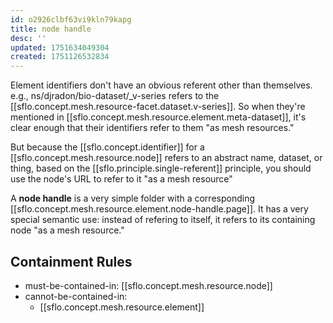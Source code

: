 ```yaml
---
id: o2926clbf63vi9kln79kapg
title: node handle
desc: ''
updated: 1751634049304
created: 1751126532834
---
```


Element identifiers don't have an obvious referent other than themselves. e.g., ns/djradon/bio-dataset/_v-series refers to the [[sflo.concept.mesh.resource-facet.dataset.v-series]]. So when they're mentioned in [[sflo.concept.mesh.resource.element.meta-dataset]], it's clear enough that their identifiers refer to them "as mesh resources."

But because the [[sflo.concept.identifier]] for a [[sflo.concept.mesh.resource.node]] refers to an abstract name, dataset, or thing, based on the [[sflo.principle.single-referent]] principle, you should use the node's URL to refer to it "as a mesh resource"

A **node handle** is a very simple folder with a corresponding [[sflo.concept.mesh.resource.element.node-handle.page]]. It has a very special semantic use: instead of refering to itself, it refers to its containing node "as a mesh resource."


## Containment Rules

- must-be-contained-in: [[sflo.concept.mesh.resource.node]]
- cannot-be-contained-in: 
  - [[sflo.concept.mesh.resource.element]]

